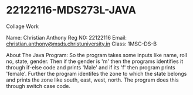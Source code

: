 # 22122116-MDS273L-JAVA
Collage Work

Name: Christian Anthony
Reg N0: 22122116
Email: christian.anthony@msds.christuniversity.in
Class: 1MSC-DS-B

About The Java Program:
So the program takes some inputs like name, roll no, state, gender. Then if the gender is 'm' then the programs identifies it through if-else code and prints 'Male' and if its 'f' then program prints 'female'.
Further the program identifes the zone to which the state belongs and prints the zone like south, east, west, north. The program does this through switch case code.
